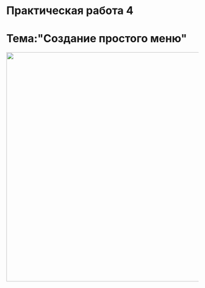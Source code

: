 Практическая работа 4
================================
Тема:"Создание простого меню"
================================
<img src="1.png" 
   height="600">
